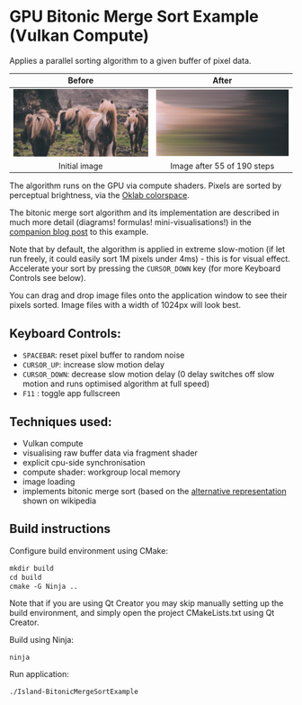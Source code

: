 # GPU Bitonic Merge Sort Example (Vulkan Compute)

Applies a parallel sorting algorithm to a given buffer of pixel data. 

|  Before | After  |
:---: | :---:
![screenshot](resources/images/jonatan-pie-GQIGk5L1Ppk-unsplash.jpg) | ![screenshot](screenshot.jpg)
| Initial image | Image after 55 of 190 steps |

The algorithm runs on the GPU via compute shaders. Pixels are sorted by perceptual brightness, via the [Oklab colorspace](https://bottosson.github.io/posts/oklab/). 

The bitonic merge sort algorithm and its implementation are described in much more detail (diagrams! formulas! mini-visualisations!) in the [companion blog post](https://poniesandlight.co.uk/reflect/bitonic_merge_sort/) to this example.

Note that by default, the algorithm is applied in extreme slow-motion (if let run freely, it could easily sort 1M pixels under 4ms) - this is for visual effect. Accelerate your sort by pressing the `CURSOR_DOWN` key (for more Keyboard Controls see below).

You can drag and drop image files onto the application window to see their pixels sorted. Image files with a width of 1024px will look best.

## Keyboard Controls:

* `SPACEBAR`: reset pixel buffer to random noise
* `CURSOR_UP`: increase slow motion delay
* `CURSOR_DOWN`: decrease slow motion delay (0 delay switches off slow motion and runs optimised algorithm at full speed)
* `F11` : toggle app fullscreen

## Techniques used: 

* Vulkan compute
* visualising raw buffer data via fragment shader
* explicit cpu-side synchronisation
* compute shader: workgroup local memory 
* image loading
* implements bitonic merge sort (based on the [alternative representation](https://en.m.wikipedia.org/wiki/Bitonic_sorter#Alternative_representation) shown on wikipedia

## Build instructions

Configure build environment using CMake: 

    mkdir build 
    cd build
    cmake -G Ninja ..

Note that if you are using Qt Creator you may skip manually setting up the build environment, and simply open the project CMakeLists.txt using Qt Creator.

Build using Ninja:

    ninja

Run application: 

    ./Island-BitonicMergeSortExample


